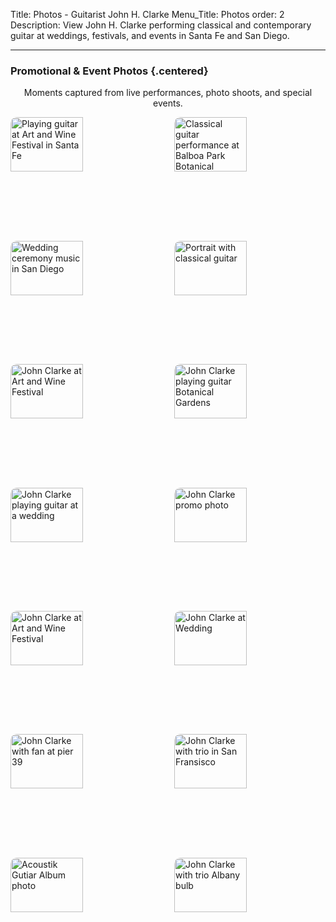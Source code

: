 Title: Photos - Guitarist John H. Clarke
Menu_Title: Photos
order: 2
Description: View John H. Clarke performing classical and contemporary guitar at weddings, festivals, and events in Santa Fe and San Diego.

---

### Promotional & Event Photos {.centered}

<div class="centered-content">
    <p class="centered-text">Moments captured from live performances, photo shoots, and special events.</p>
</div>

<style>
  .photos {
    display: flex;
    flex-wrap: wrap;
    justify-content: space-between;
  }
  .photos img {
    border-radius: 10px;
    width: 48%;
    margin-bottom: 1rem;
    height: auto; /* Allow the height to adjust proportionally */
    aspect-ratio: 4 / 3; /* Set your desired aspect ratio */
    object-fit: cover; /* Ensure the image covers the container */
  }



.photos img:hover {
    transform: scale(1.02);
    transition: transform 0.3s ease;
}

.centered-text {
    text-align: center;
}
</style>

<div class="photos">
    <img src="{static}/images/artandwine4.jpg" alt="Playing guitar at Art and Wine Festival in Santa Fe" />
    <img src="{static}/images/20250304_balboa-park.jpeg" alt="Classical guitar performance at Balboa Park Botanical Gardens" />
    <img src="{static}/images/wedding-2.jpg" alt="Wedding ceremony music in San Diego" />
    <img src="{static}/images/guitar-over-shoulder.png" alt="Portrait with classical guitar" />
    <img src="{static}/images/artandwine4.jpg" width="50%" alt="John Clarke at Art and Wine Festival" />
    <img src="{static}/images/20250304_balboa-park.jpeg" width="50%" alt="John Clarke playing guitar Botanical Gardens" />
    <img src="{static}/images/wedding-2.jpg" width="50%" alt="John Clarke playing guitar at a wedding" />
    <img src="{static}/images/guitar-over-shoulder.png" width="50%" alt="John Clarke promo photo" />
    <img src="{static}/images/artandwine3.jpg" width="50%" alt="John Clarke at Art and Wine Festival" />
    <img src="{static}/images/wedding5.jpg" width="50%" alt="John Clarke at Wedding" />
    <img src="{static}/images/photo-with-fan-pier39.jpg" width="50%" alt="John Clarke with fan at pier 39" />
    <img src="{static}/images/trio-spot-12.jpg" width="50%" alt="John Clarke with trio in San Fransisco" />
    <img src="{static}/images/ag-promo1.jpg" width="50%" alt="Acoustik Gutiar Album photo" />
    <img src="{static}/images/Trio-bulb-instr-color-bkgd-bw.jpg" width="50%" alt="John Clarke with trio Albany bulb" />
</div>